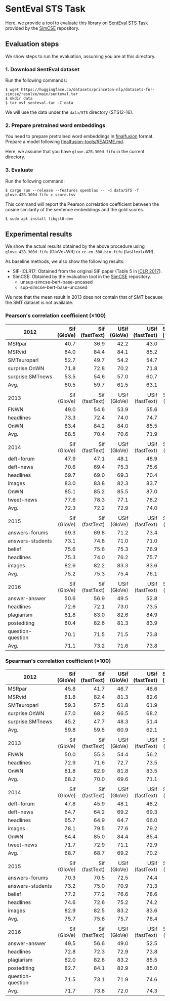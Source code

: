 # SentEval STS Task

Here, we provide a tool to evaluate this library on [SentEval STS Task](https://github.com/princeton-nlp/SimCSE/tree/main/SentEval) provided by the [SimCSE](https://github.com/princeton-nlp/SimCSE) repository.

## Evaluation steps

We show steps to run the evaluation, assuming you are at this directory.

### 1. Download SentEval dataset

Run the following commands:

```shell
$ wget https://huggingface.co/datasets/princeton-nlp/datasets-for-simcse/resolve/main/senteval.tar
$ mkdir data
$ tar xvf senteval.tar -C data
```

We will use the data under the `data/STS` directory (STS12-16).

### 2. Prepare pretrained word embeddings

You need to prepare pretrained word embeddings in [finalfusion](https://docs.rs/finalfusion/) format.
Prepare a model following [finalfusion-tools/README.md](../../finalfusion-tools/README.md).

Here, we assume that you have `glove.42B.300d.fifu` in the current directory.

### 3. Evaluate

Run the following command:

```shell
$ cargo run --release --features openblas -- -d data/STS -f glove.42B.300d.fifu > score.tsv
```

This command will report the Pearson correlation coefficient between the cosine similarity of the sentence embeddings and the gold scores.

```
$ sudo apt install libgsl0-dev
```

## Experimental results

We show the actual results obtained by the above procedure using `glove.42B.300d.fifu` (GloVe+WR) or `cc.en.300.bin.fifu` (fastText+WR).

As baseline methods, we also show the following results:
- SIF-ICLR17: Obtained from the original SIF paper (Table 5 in [ICLR 2017](https://openreview.net/forum?id=SyK00v5xx)).
- SimCSE: Obtained by the evaluation tool in the [SimCSE](https://github.com/princeton-nlp/SimCSE) repository.
  - unsup-simcse-bert-base-uncased
  - sup-simcse-bert-base-uncased

We note that the mean result in 2013 does not contain that of SMT because the SMT dataset is not available.

### Pearson's correlation coefficient ($\times 100$)

| 2012              | Sif<br>(GloVe) | Sif<br>(fastText) | USif<br>(GloVe) | USif<br>(fastText) | SimCSE<br>(unsup) | SimCSE<br>(sup) |
| ----------------- | -------------: | ----------------: | --------------: | -----------------: | ----------------: | --------------: |
| MSRpar            |           40.7 |              36.9 |            42.2 |               43.0 |              63.1 |            62.0 |
| MSRvid            |           84.0 |              84.4 |            84.1 |               85.2 |              85.7 |            92.6 |
| SMTeuroparl       |           52.7 |              49.7 |            54.2 |               54.7 |              52.6 |            49.9 |
| surprise.OnWN     |           71.8 |              72.8 |            70.2 |               71.8 |              73.7 |            76.6 |
| surprise.SMTnews  |           53.5 |              54.6 |            57.0 |               60.7 |              65.5 |            72.9 |
| Avg.              |           60.5 |              59.7 |            61.5 |               63.1 |              68.1 |            70.8 |
|                   |                |                   |                 |                    |                   |                 |
| 2013              | Sif<br>(GloVe) | Sif<br>(fastText) | USif<br>(GloVe) | USif<br>(fastText) | SimCSE<br>(unsup) | SimCSE<br>(sup) |
| FNWN              |           49.0 |              54.6 |            53.9 |               55.6 |              62.2 |            62.9 |
| headlines         |           73.3 |              72.4 |            74.0 |               74.7 |              78.5 |            80.1 |
| OnWN              |           83.4 |              84.2 |            84.0 |               85.5 |              86.5 |            87.7 |
| Avg.              |           68.5 |              70.4 |            70.6 |               71.9 |              75.7 |            76.9 |
|                   |                |                   |                 |                    |                   |                 |
| 2014              | Sif<br>(GloVe) | Sif<br>(fastText) | USif<br>(GloVe) | USif<br>(fastText) | SimCSE<br>(unsup) | SimCSE<br>(sup) |
| deft-forum        |           47.9 |              47.1 |            48.1 |               48.9 |              59.2 |            64.8 |
| deft-news         |           70.6 |              69.4 |            75.3 |               75.6 |              78.8 |            82.4 |
| headlines         |           69.7 |              69.0 |            69.3 |               70.4 |              76.9 |            79.3 |
| images            |           83.0 |              83.8 |            82.3 |               83.7 |              81.5 |            89.4 |
| OnWN              |           85.1 |              85.2 |            85.5 |               87.0 |              87.9 |            89.5 |
| tweet-news        |           77.6 |              78.3 |            77.1 |               78.2 |              79.6 |            83.6 |
| Avg.              |           72.3 |              72.2 |            72.9 |               74.0 |              77.3 |            81.5 |
|                   |                |                   |                 |                    |                   |                 |
| 2015              | Sif<br>(GloVe) | Sif<br>(fastText) | USif<br>(GloVe) | USif<br>(fastText) | SimCSE<br>(unsup) | SimCSE<br>(sup) |
| answers-forums    |           69.3 |              69.8 |            71.2 |               73.4 |              77.2 |            74.5 |
| answers-students  |           73.1 |              74.8 |            71.0 |               71.0 |              73.2 |            74.4 |
| belief            |           75.6 |              75.6 |            75.3 |               76.9 |              81.5 |            85.2 |
| headlines         |           75.3 |              74.0 |            76.2 |               75.7 |              81.4 |            82.1 |
| images            |           82.6 |              82.2 |            83.3 |               83.6 |              84.7 |            92.7 |
| Avg.              |           75.2 |              75.3 |            75.4 |               76.1 |              79.6 |            81.8 |
|                   |                |                   |                 |                    |                   |                 |
| 2016              | Sif<br>(GloVe) | Sif<br>(fastText) | USif<br>(GloVe) | USif<br>(fastText) | SimCSE<br>(unsup) | SimCSE<br>(sup) |
| answer-answer     |           50.6 |              56.9 |            49.5 |               52.8 |              68.3 |            76.3 |
| headlines         |           72.6 |              72.1 |            73.0 |               73.5 |              80.1 |            79.5 |
| plagiarism        |           81.8 |              83.0 |            82.6 |               84.9 |              84.8 |            84.3 |
| postediting       |           80.4 |              82.6 |            81.3 |               83.9 |              84.9 |            84.5 |
| question-question |           70.1 |              71.5 |            71.5 |               73.8 |              70.4 |            72.9 |
| Avg.              |           71.1 |              73.2 |            71.6 |               73.8 |              77.7 |            79.5 |

### Spearman's correlation coefficient ($\times 100$)

| 2012              | Sif<br>(GloVe) | Sif<br>(fastText) | USif<br>(GloVe) | USif<br>(fastText) | SimCSE<br>(unsup) | SimCSE<br>(sup) |
| ----------------- | -------------: | ----------------: | --------------: | -----------------: | ----------------: | --------------: |
| MSRpar            |           45.8 |              41.7 |            46.7 |               46.6 |              64.3 |            62.5 |
| MSRvid            |           81.8 |              82.4 |            81.3 |               82.6 |              85.1 |            92.9 |
| SMTeuroparl       |           59.3 |              57.5 |            61.8 |               61.9 |              61.5 |            58.8 |
| surprise.OnWN     |           67.0 |              68.2 |            66.5 |               68.2 |              69.8 |            69.9 |
| surprise.SMTnews  |           45.2 |              47.7 |            48.3 |               51.4 |              58.1 |            61.0 |
| Avg.              |           59.8 |              59.5 |            60.9 |               62.1 |              67.8 |            69.0 |
|                   |                |                   |                 |                    |                   |                 |
| 2013              | Sif<br>(GloVe) | Sif<br>(fastText) | USif<br>(GloVe) | USif<br>(fastText) | SimCSE<br>(unsup) | SimCSE<br>(sup) |
| FNWN              |           50.0 |              55.3 |            54.4 |               56.2 |              64.1 |            63.8 |
| headlines         |           72.9 |              71.6 |            72.7 |               73.5 |              79.0 |            82.3 |
| OnWN              |           81.8 |              82.9 |            81.8 |               83.5 |              83.8 |            86.4 |
| Avg.              |           68.2 |              70.0 |            69.6 |               71.1 |              75.6 |            77.5 |
|                   |                |                   |                 |                    |                   |                 |
| 2014              | Sif<br>(GloVe) | Sif<br>(fastText) | USif<br>(GloVe) | USif<br>(fastText) | SimCSE<br>(unsup) | SimCSE<br>(sup) |
| deft-forum        |           47.8 |              45.9 |            48.1 |               48.2 |              57.6 |            64.4 |
| deft-news         |           64.7 |              64.2 |            69.2 |               69.3 |              75.2 |            81.0 |
| headlines         |           65.7 |              64.9 |            64.7 |               66.0 |              75.9 |            79.1 |
| images            |           78.1 |              79.5 |            77.6 |               79.2 |              77.8 |            86.6 |
| OnWN              |           84.4 |              85.0 |            84.4 |               85.4 |              85.1 |            87.5 |
| tweet-news        |           71.7 |              72.9 |            71.1 |               72.9 |              72.3 |            76.8 |
| Avg.              |           68.7 |              68.7 |            69.2 |               70.2 |              74.0 |            79.2 |
|                   |                |                   |                 |                    |                   |                 |
| 2015              | Sif<br>(GloVe) | Sif<br>(fastText) | USif<br>(GloVe) | USif<br>(fastText) | SimCSE<br>(unsup) | SimCSE<br>(sup) |
| answers-forums    |           70.3 |              70.5 |            72.5 |               74.4 |              77.7 |            74.6 |
| answers-students  |           73.2 |              75.0 |            70.9 |               71.3 |              73.5 |            75.1 |
| belief            |           77.2 |              77.2 |            76.6 |               78.6 |              83.3 |            87.2 |
| headlines         |           74.6 |              72.6 |            75.2 |               74.2 |              82.0 |            85.4 |
| images            |           82.9 |              82.5 |            83.2 |               83.6 |              86.2 |            93.7 |
| Avg.              |           75.7 |              75.6 |            75.7 |               76.4 |              80.5 |            83.2 |
|                   |                |                   |                 |                    |                   |                 |
| 2016              | Sif<br>(GloVe) | Sif<br>(fastText) | USif<br>(GloVe) | USif<br>(fastText) | SimCSE<br>(unsup) | SimCSE<br>(sup) |
| answer-answer     |           49.5 |              56.6 |            49.0 |               52.5 |              68.1 |            76.5 |
| headlines         |           72.8 |              72.3 |            72.9 |               73.8 |              81.8 |            83.5 |
| plagiarism        |           82.0 |              82.8 |            83.2 |               85.5 |              85.8 |            86.5 |
| postediting       |           82.7 |              84.1 |            82.9 |               85.0 |              86.2 |            88.6 |
| question-question |           71.5 |              73.1 |            71.9 |               74.6 |              70.1 |            73.5 |
| Avg.              |           71.7 |              73.8 |            72.0 |               74.3 |              78.4 |            81.7 |
